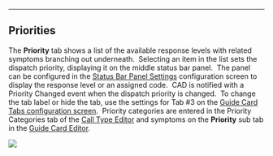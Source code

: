   ----------------
  **Priorities**
  ----------------

The **Priority** tab shows a list of the available response levels with
related symptoms branching out underneath.  Selecting an item in the
list sets the dispatch priority, displaying it on the middle status bar
panel.  The panel can be configured in the [Status Bar Panel
Settings](Status%20Bar%20Panel%20Settings.htm) configuration screen to
display the response level or an assigned code.  CAD is notified with a
Priority Changed event when the dispatch priority is changed.  To change
the tab label or hide the tab, use the settings for Tab #3 on the [Guide
Card Tabs configuration screen](Guide%20Card%20Tabs%20Settings.htm). 
Priority categories are entered in the Priority Categories tab of the
[Call Type Editor](Available%20Call%20Types%20Editor.htm) and symptoms
on the **Priority** sub tab in the [Guide Card
Editor](Guide%20Card%20Editor.htm).

![](Priorities_files/image001.png)
